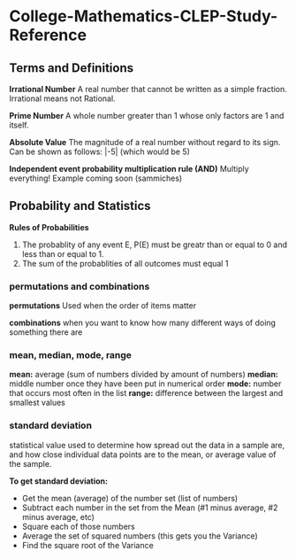 # College-Mathematics-CLEP-Study-Reference

## Terms and Definitions
**Irrational Number**
A real number that cannot be written as a simple fraction. Irrational means not Rational.

**Prime Number**
A whole number greater than 1 whose only factors are 1 and itself.

**Absolute Value**
The magnitude of a real number without regard to its sign. Can be shown as follows: |-5| (which would be 5)

**Independent event probability multiplication rule (AND)**
Multiply everything! Example coming soon (sammiches) 

## Probability and Statistics

**Rules of Probabilities** 
1. The probablity of any event E, P(E) must be greatr than or equal to 0 and less than or equal to 1. 
2. The sum of the probablities of all outcomes must equal 1

### permutations and combinations 
**permutations** 
Used when the order of items matter

**combinations** when you want to know how many different ways of doing something there are 

### mean, median, mode, range
**mean:** average (sum of numbers divided by amount of numbers)
**median:** middle number once they have been put in numerical order
**mode:** number that occurs most often in the list
**range:** difference between the largest and smallest values

### standard deviation
statistical value used to determine how spread out the data in a sample are, and how close individual data points are to the mean, or average value of the sample.

**To get standard deviation:** 
- Get the mean (average) of the number set (list of numbers)
- Subtract each number in the set from the Mean (#1 minus average, #2 minus average, etc)
- Square each of those numbers
- Average the set of squared numbers (this gets you the Variance)
- Find the square root of the Variance 
